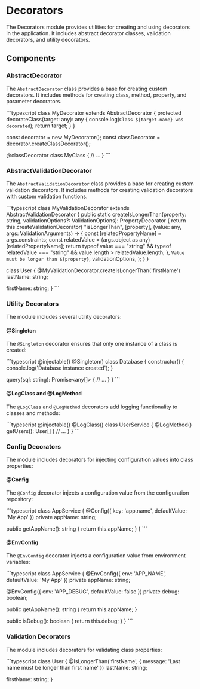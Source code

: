 # Decorators

The Decorators module provides utilities for creating and using decorators in the application. It includes abstract decorator classes, validation decorators, and utility decorators.

## Components

### AbstractDecorator

The `AbstractDecorator` class provides a base for creating custom decorators. It includes methods for creating class, method, property, and parameter decorators.

\`\`\`typescript
class MyDecorator extends AbstractDecorator {
  protected decorateClass(target: any): any {
    console.log(`Class ${target.name} was decorated`);
    return target;
  }
}

const decorator = new MyDecorator();
const classDecorator = decorator.createClassDecorator();

@classDecorator
class MyClass {
  // ...
}
\`\`\`

### AbstractValidationDecorator

The `AbstractValidationDecorator` class provides a base for creating custom validation decorators. It includes methods for creating validation decorators with custom validation functions.

\`\`\`typescript
class MyValidationDecorator extends AbstractValidationDecorator {
  public static createIsLongerThan(property: string, validationOptions?: ValidationOptions): PropertyDecorator {
    return this.createValidationDecorator(
      "isLongerThan",
      [property],
      (value: any, args: ValidationArguments) => {
        const [relatedPropertyName] = args.constraints;
        const relatedValue = (args.object as any)[relatedPropertyName];
        return typeof value === "string" && typeof relatedValue === "string" && value.length > relatedValue.length;
      },
      `Value must be longer than ${property}`,
      validationOptions,
    );
  }
}

class User {
  @MyValidationDecorator.createIsLongerThan('firstName')
  lastName: string;

  firstName: string;
}
\`\`\`

### Utility Decorators

The module includes several utility decorators:

#### @Singleton

The `@Singleton` decorator ensures that only one instance of a class is created:

\`\`\`typescript
@injectable()
@Singleton()
class Database {
  constructor() {
    console.log('Database instance created');
  }

  query(sql: string): Promise<any[]> {
    // ...
  }
}
\`\`\`

#### @LogClass and @LogMethod

The `@LogClass` and `@LogMethod` decorators add logging functionality to classes and methods:

\`\`\`typescript
@injectable()
@LogClass()
class UserService {
  @LogMethod()
  getUsers(): User[] {
    // ...
  }
}
\`\`\`

### Config Decorators

The module includes decorators for injecting configuration values into class properties:

#### @Config

The `@Config` decorator injects a configuration value from the configuration repository:

\`\`\`typescript
class AppService {
  @Config({ key: 'app.name', defaultValue: 'My App' })
  private appName: string;

  public getAppName(): string {
    return this.appName;
  }
}
\`\`\`

#### @EnvConfig

The `@EnvConfig` decorator injects a configuration value from environment variables:

\`\`\`typescript
class AppService {
  @EnvConfig({ env: 'APP_NAME', defaultValue: 'My App' })
  private appName: string;

  @EnvConfig({ env: 'APP_DEBUG', defaultValue: false })
  private debug: boolean;

  public getAppName(): string {
    return this.appName;
  }

  public isDebug(): boolean {
    return this.debug;
  }
}
\`\`\`

### Validation Decorators

The module includes decorators for validating class properties:

\`\`\`typescript
class User {
  @IsLongerThan('firstName', { message: 'Last name must be longer than first name' })
  lastName: string;

  firstName: string;
}
